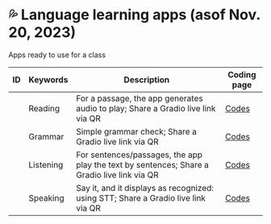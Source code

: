 # 💦 Language learning apps (asof Nov. 20, 2023)
Apps ready to use for a class

|ID|Keywords|Description|Coding page|
|--|--|--|--|
||Reading|For a passage, the app generates audio to play; Share a Gradio live link via QR|[Codes](https://github.com/MK316/Myapps/blob/main/ReadingApp.ipynb)|
||Grammar|Simple grammar check; Share a Gradio live link via QR|[Codes](https://github.com/MK316/Myapps/blob/main/GrammarApp.ipynb)|
||Listening|For sentences/passages, the app play the text by sentences; Share a Gradio live link via QR|[Codes](https://github.com/MK316/Myapps/blob/main/ListeningAPP.ipynb)|
||Speaking|Say it, and it displays as recognized: using STT; Share a Gradio live link via QR|[Codes](https://github.com/MK316/Myapps/blob/main/SpeakingApp.ipynb)|
